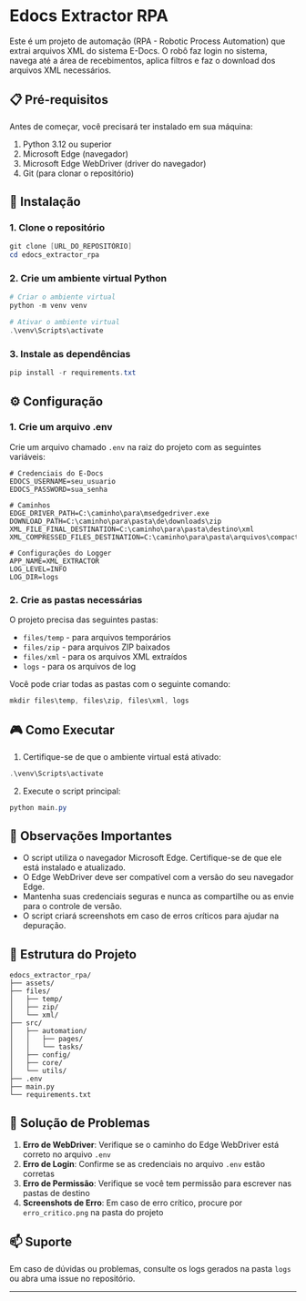 # Edocs Extractor RPA

Este é um projeto de automação (RPA - Robotic Process Automation) que extrai arquivos XML do sistema E-Docs. O robô faz login no sistema, navega até a área de recebimentos, aplica filtros e faz o download dos arquivos XML necessários.

## 📋 Pré-requisitos

Antes de começar, você precisará ter instalado em sua máquina:

1. Python 3.12 ou superior
2. Microsoft Edge (navegador)
3. Microsoft Edge WebDriver (driver do navegador)
4. Git (para clonar o repositório)

## 🚀 Instalação

### 1. Clone o repositório

```powershell
git clone [URL_DO_REPOSITÓRIO]
cd edocs_extractor_rpa
```

### 2. Crie um ambiente virtual Python

```powershell
# Criar o ambiente virtual
python -m venv venv

# Ativar o ambiente virtual
.\venv\Scripts\activate
```

### 3. Instale as dependências

```powershell
pip install -r requirements.txt
```

## ⚙️ Configuração

### 1. Crie um arquivo .env

Crie um arquivo chamado `.env` na raiz do projeto com as seguintes variáveis:

```env
# Credenciais do E-Docs
EDOCS_USERNAME=seu_usuario
EDOCS_PASSWORD=sua_senha

# Caminhos
EDGE_DRIVER_PATH=C:\caminho\para\msedgedriver.exe
DOWNLOAD_PATH=C:\caminho\para\pasta\de\downloads\zip
XML_FILE_FINAL_DESTINATION=C:\caminho\para\pasta\destino\xml
XML_COMPRESSED_FILES_DESTINATION=C:\caminho\para\pasta\arquivos\compactados

# Configurações do Logger
APP_NAME=XML_EXTRACTOR
LOG_LEVEL=INFO
LOG_DIR=logs
```

### 2. Crie as pastas necessárias

O projeto precisa das seguintes pastas:
- `files/temp` - para arquivos temporários
- `files/zip` - para arquivos ZIP baixados
- `files/xml` - para os arquivos XML extraídos
- `logs` - para os arquivos de log

Você pode criar todas as pastas com o seguinte comando:

```powershell
mkdir files\temp, files\zip, files\xml, logs
```

## 🎮 Como Executar

1. Certifique-se de que o ambiente virtual está ativado:
```powershell
.\venv\Scripts\activate
```

2. Execute o script principal:
```powershell
python main.py
```

## 📌 Observações Importantes

- O script utiliza o navegador Microsoft Edge. Certifique-se de que ele está instalado e atualizado.
- O Edge WebDriver deve ser compatível com a versão do seu navegador Edge.
- Mantenha suas credenciais seguras e nunca as compartilhe ou as envie para o controle de versão.
- O script criará screenshots em caso de erros críticos para ajudar na depuração.

## 📁 Estrutura do Projeto

```
edocs_extractor_rpa/
├── assets/
├── files/
│   ├── temp/
│   ├── zip/
│   └── xml/
├── src/
│   ├── automation/
│   │   ├── pages/
│   │   └── tasks/
│   ├── config/
│   ├── core/
│   └── utils/
├── .env
├── main.py
└── requirements.txt
```

## 🚨 Solução de Problemas

1. **Erro de WebDriver**: Verifique se o caminho do Edge WebDriver está correto no arquivo `.env`
2. **Erro de Login**: Confirme se as credenciais no arquivo `.env` estão corretas
3. **Erro de Permissão**: Verifique se você tem permissão para escrever nas pastas de destino
4. **Screenshots de Erro**: Em caso de erro crítico, procure por `erro_critico.png` na pasta do projeto

## 📫 Suporte

Em caso de dúvidas ou problemas, consulte os logs gerados na pasta `logs` ou abra uma issue no repositório.

---


